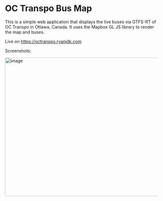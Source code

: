 # OC Transpo Bus Map

This is a simple web application that displays the live buses via GTFS-RT of OC Transpo in Ottawa, Canada. It uses the Mapbox GL JS library to render the map and buses.

Live on https://octranspo.ryanidk.com

Screenshots:

<img width="703" height="459" alt="image" src="https://github.com/user-attachments/assets/693f394f-3e4a-450e-a67b-e89e56f53c84" />
